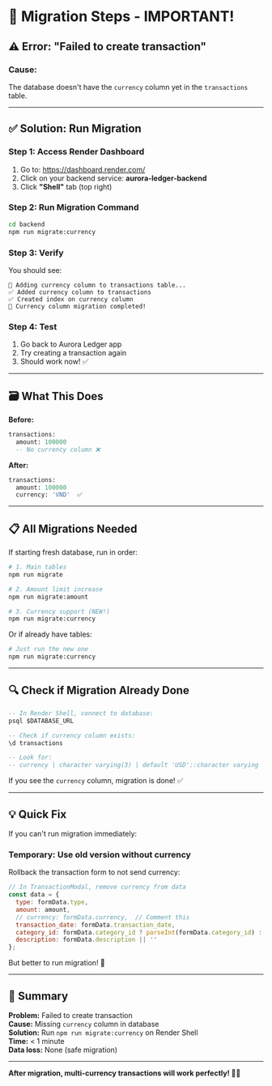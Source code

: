 # 🔧 Migration Steps - IMPORTANT!

## ⚠️ Error: "Failed to create transaction"

### Cause:
The database doesn't have the `currency` column yet in the `transactions` table.

---

## ✅ Solution: Run Migration

### Step 1: Access Render Dashboard

1. Go to: https://dashboard.render.com/
2. Click on your backend service: **aurora-ledger-backend**
3. Click **"Shell"** tab (top right)

### Step 2: Run Migration Command

```bash
cd backend
npm run migrate:currency
```

### Step 3: Verify

You should see:
```
🔄 Adding currency column to transactions table...
✅ Added currency column to transactions
✅ Created index on currency column
🎉 Currency column migration completed!
```

### Step 4: Test

1. Go back to Aurora Ledger app
2. Try creating a transaction again
3. Should work now! ✅

---

## 🗃️ What This Does

**Before:**
```sql
transactions:
  amount: 100000
  -- No currency column ❌
```

**After:**
```sql
transactions:
  amount: 100000
  currency: 'VND'  ✅
```

---

## 📋 All Migrations Needed

If starting fresh database, run in order:

```bash
# 1. Main tables
npm run migrate

# 2. Amount limit increase
npm run migrate:amount

# 3. Currency support (NEW!)
npm run migrate:currency
```

Or if already have tables:

```bash
# Just run the new one
npm run migrate:currency
```

---

## 🔍 Check if Migration Already Done

```sql
-- In Render Shell, connect to database:
psql $DATABASE_URL

-- Check if currency column exists:
\d transactions

-- Look for:
-- currency | character varying(3) | default 'USD'::character varying
```

If you see the `currency` column, migration is done! ✅

---

## 💡 Quick Fix

If you can't run migration immediately:

### Temporary: Use old version without currency

Rollback the transaction form to not send currency:

```javascript
// In TransactionModal, remove currency from data
const data = {
  type: formData.type,
  amount: amount,
  // currency: formData.currency,  // Comment this
  transaction_date: formData.transaction_date,
  category_id: formData.category_id ? parseInt(formData.category_id) : null,
  description: formData.description || ''
};
```

But better to run migration! 🚀

---

## 📝 Summary

**Problem:** Failed to create transaction  
**Cause:** Missing `currency` column in database  
**Solution:** Run `npm run migrate:currency` on Render Shell  
**Time:** < 1 minute  
**Data loss:** None (safe migration)  

---

**After migration, multi-currency transactions will work perfectly! 💱✨**

